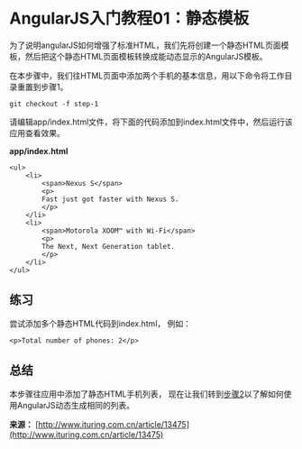 # AngularJS入门教程01：静态模板 #

<div class="post-text">
<p>为了说明angularJS如何增强了标准HTML，我们先将创建一个静态HTML页面模板，然后把这个静态HTML页面模板转换成能动态显示的AngularJS模板。</p>

<p>在本步骤中，我们往HTML页面中添加两个手机的基本信息，用以下命令将工作目录重置到步骤1。</p>

<pre class="prettyprint"><code><span class="pln">git checkout </span><span class="pun">-</span><span class="pln">f step</span><span class="pun">-</span><span class="lit">1</span></code></pre>

<p>请编辑app/index.html文件，将下面的代码添加到index.html文件中，然后运行该应用查看效果。</p>

<p><strong>app/index.html</strong></p>

<pre class="prettyprint"><code><span class="tag">&lt;ul&gt;</span><span class="pln">
    </span><span class="tag">&lt;li&gt;</span><span class="pln">
        </span><span class="tag">&lt;span&gt;</span><span class="pln">Nexus S</span><span class="tag">&lt;/span&gt;</span><span class="pln">
        </span><span class="tag">&lt;p&gt;</span><span class="pln">
        Fast just got faster with Nexus S.
        </span><span class="tag">&lt;/p&gt;</span><span class="pln">
    </span><span class="tag">&lt;/li&gt;</span><span class="pln">
    </span><span class="tag">&lt;li&gt;</span><span class="pln">
        </span><span class="tag">&lt;span&gt;</span><span class="pln">Motorola XOOM™ with Wi-Fi</span><span class="tag">&lt;/span&gt;</span><span class="pln">
        </span><span class="tag">&lt;p&gt;</span><span class="pln">
        The Next, Next Generation tablet.
        </span><span class="tag">&lt;/p&gt;</span><span class="pln">
    </span><span class="tag">&lt;/li&gt;</span><span class="pln">
</span><span class="tag">&lt;/ul&gt;</span></code></pre>

<h2>练习</h2>

<p>尝试添加多个静态HTML代码到index.html， 例如：</p>

<pre class="prettyprint"><code><span class="tag">&lt;p&gt;</span><span class="pln">Total number of phones: 2</span><span class="tag">&lt;/p&gt;</span></code></pre>

<h2>总结</h2>

<p>本步骤往应用中添加了静态HTML手机列表， 现在让我们转到<a href="http://www.ituring.com.cn/article/15762">步骤2</a>以了解如何使用AngularJS动态生成相同的列表。</p>
                </div>


**来源：** [http://www.ituring.com.cn/article/13475](http://www.ituring.com.cn/article/13475)